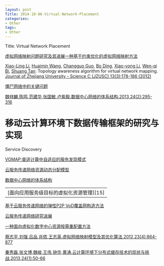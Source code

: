 ```yaml
---
layout: post
Title: 2014-10-06-Virtual-Network-Placement
categories:
- Other
tags:
- Other
---
```

Title: Virtual Network Placement

[虚拟网络映射问题研究及其进展][0][一种基于约束优化的虚拟网络映射方法][1]

[Xiao-Ling Li][2], [Huaimin Wang][3], [Changguo Guo][4], [Bo Ding][5], [Xiao-yong Li][6], [Wen-qi Bi][7], [Shuang Tan][8]: Topology awareness algorithm for virtual network mapping. [Journal of Zhejiang University - Science C (JZUSC) 13(3):178-186 (2012)][9]

[僵尸网络中的关键问题][10]

[魏祥麟,陈鸣,范建华,张国敏,卢紫毅.数据中心网络的体系结构.2013,24(2):295-316][11]

# 移动云计算环境下数据传输框架的研究与实现

Service Discovery

[VGMAP:普适计算中自适应的服务发现模式][12]

[云服务传递网络资源动态分配模型][13]

[数据中心网络的体系结构][14]

<table><tbody><tr><td>[面向应用服务级目标的虚拟化资源管理][15]  
  
</td></tr></tbody></table>

[基于云服务传递网络的弹性P2P VoD覆盖网构造方法][16]

[云服务传递网络研究进展][17]

[一种面向虚拟化数字中心资源按需重配置方法][18]

[蔡志平,刘强,吕品,肖侬,王志英.虚拟网络映射模型及其优化算法.2012,23(4):864-877][19]

[秦秀磊,张文博,魏峻,王伟,钟华,黄涛.云计算环境下分布式缓存技术的现状与挑战.2013,24(1):50-66][20]

[0]: http://www.cnki.com.cn/Article/CJFDTOTAL-RJXB201211016.htm
[1]: http://www.cnki.com.cn/Article/CJFDTOTAL-JFYZ201208002.htm
[2]: http://www.dblp.org/db/indices/a-tree/l/Li:Xiao=Ling.html
[3]: http://www.dblp.org/db/indices/a-tree/w/Wang:Huaimin.html
[4]: http://www.dblp.org/db/indices/a-tree/g/Guo:Changguo.html
[5]: http://www.dblp.org/db/indices/a-tree/d/Ding:Bo.html
[6]: http://www.dblp.org/db/indices/a-tree/l/Li:Xiao=yong.html
[7]: http://www.dblp.org/db/indices/a-tree/b/Bi:Wen=qi.html
[8]: http://www.dblp.org/db/indices/a-tree/t/Tan:Shuang.html
[9]: http://www.dblp.org/db/journals/jzusc/jzusc13.html#LiWGDLBT12
[10]: http://www.cnki.com.cn/Article/CJFDTOTAL-JSJX201206010.htm
[11]: http://www.jos.org.cn/ch/reader/view_abstract.aspx?file_no=4336
[12]: http://www.cnki.com.cn/Article/CJFDTOTAL-XXWX201112005.htm
[13]: http://www.cnki.com.cn/Article/CJFDTOTAL-JSJX201112006.htm
[14]: http://www.jos.org.cn/ch/reader/view_abstract.aspx?file_no=4336&amp;flag=1
[15]: http://www.jos.org.cn/ch/reader/view_abstract.aspx?file_no=4216&amp;flag=1
[16]: http://www.cnki.com.cn/Article/CJFDTOTAL-XXWX201111018.htm
[17]: http://www.cnki.com.cn/Article/CJFDTOTAL-JSJA2011S1066.htm
[18]: http://www.cnki.com.cn/Article/CJFDTOTAL-RJXB201109018.htm
[19]: http://www.jos.org.cn/ch/reader/view_abstract.aspx?file_no=4063
[20]: http://www.jos.org.cn/ch/reader/view_abstract.aspx?file_no=4276